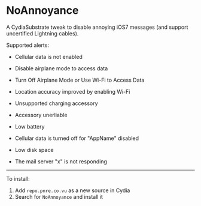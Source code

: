 NoAnnoyance
============

A CydiaSubstrate tweak to disable annoying iOS7 messages (and support uncertified Lightning cables).

Supported alerts:

+ Cellular data is not enabled
+ Disable airplane mode to access data
+ Turn Off Airplane Mode or Use Wi-Fi to Access Data
+ Location accuracy improved by enabling Wi-Fi
+ Unsupported charging accessory
+ Accessory unerliable
+ Low battery
+ Cellular data is turned off for "AppName" disabled
+ Low disk space

+ The mail server "x" is not responding

---

To install:

1. Add `repo.pnre.co.vu` as a new source in Cydia
2. Search for `NoAnnoyance` and install it
